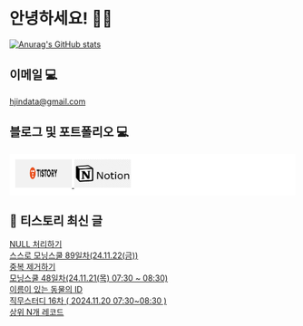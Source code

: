 # 안녕하세요! 🙋‍♂️

[![Anurag's GitHub stats](https://github-readme-stats.vercel.app/api?username=HGJin)](https://github.com/anuraghazra/github-readme-stats)
<!--
[![Top Langs](https://github-readme-stats.vercel.app/api/top-langs/?username=HGJin&layout=compact&hide=r,jupyter%20notebook,c%23&exclude_repo=roharui.github.io)](https://github.com/anuraghazra/github-readme-stats)
-->
<!--
## 이런 환경에 익숙해요✍🏼

## 언어

<p>
  <img alt="" src= "https://img.shields.io/badge/JavaScript-F7DF1E?style=flat-square&logo=JavaScript&logoColor=white"/> 
  <img alt="" src= "https://img.shields.io/badge/TypeScript-black?logo=typescript&logoColor=blue"/>
</p>
-->
## 이메일 💻

hjindata@gmail.com

## 블로그 및 포트폴리오 💻

<div style="display: flex; flex-direction: row;background-color: white;padding: 10px;">
    <div style="margin-right: 10px;">
        <a href="https://hjindata.tistory.com/">
            <img src="https://github.com/HGJin/tistory/blob/main/logo/tistory1.png?raw=true" width="100" height="50" />
        </a>
        <a href="https://adventurous-pamphlet-28c.notion.site/DA-Data-Analyst-d609592479e144c9ba8ea716122ef05c/">
            <img src="https://github.com/HGJin/tistory/blob/e35e6767cef7d139a31c75581ae47e5a76940263/logo/notion.png?raw=true" width="100" height="50" />
        </a>
    </div>
</div>

## 📝 티스토리 최신 글

<a href=https://hjindata.tistory.com/410>NULL 처리하기</a></br><a href=https://hjindata.tistory.com/413>스스로 모닝스쿨 89일차(24.11.22(금))</a></br><a href=https://hjindata.tistory.com/409>중복 제거하기</a></br><a href=https://hjindata.tistory.com/412>모닝스쿨 48일차(24.11.21(목) 07:30 ~ 08:30)</a></br><a href=https://hjindata.tistory.com/408>이름이 있는 동물의 ID</a></br><a href=https://hjindata.tistory.com/414>직무스터디 16차 ( 2024.11.20 07:30~08:30 )</a></br><a href=https://hjindata.tistory.com/407>상위 N개 레코드</a></br>